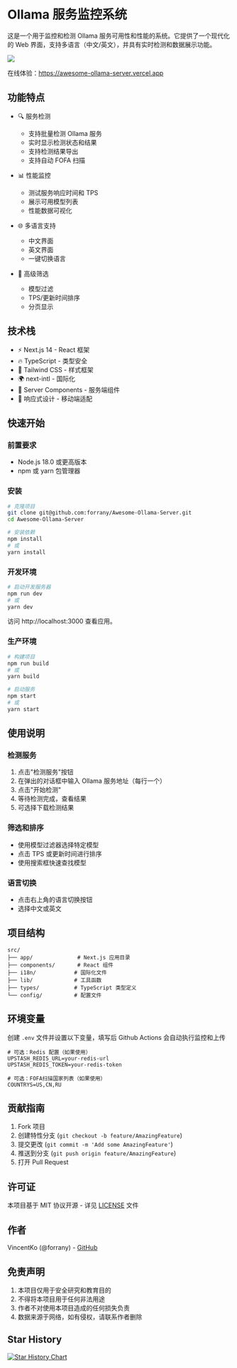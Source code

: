 # Ollama 服务监控系统

这是一个用于监控和检测 Ollama 服务可用性和性能的系统。它提供了一个现代化的 Web 界面，支持多语言（中文/英文），并具有实时检测和数据展示功能。

![](https://pic-bed-1302552283.cos.ap-guangzhou.myqcloud.com/undefined20250224210925629.png?imageSlim)

在线体验：https://awesome-ollama-server.vercel.app

## 功能特点

- 🔍 服务检测
  - 支持批量检测 Ollama 服务
  - 实时显示检测状态和结果
  - 支持检测结果导出
  - 支持自动 FOFA 扫描

- 📊 性能监控
  - 测试服务响应时间和 TPS
  - 展示可用模型列表
  - 性能数据可视化

- 🌐 多语言支持
  - 中文界面
  - 英文界面
  - 一键切换语言

- 🎯 高级筛选
  - 模型过滤
  - TPS/更新时间排序
  - 分页显示

## 技术栈

- ⚡️ Next.js 14 - React 框架
- 🔥 TypeScript - 类型安全
- 🎨 Tailwind CSS - 样式框架
- 🌍 next-intl - 国际化
- 🔄 Server Components - 服务端组件
- 📱 响应式设计 - 移动端适配

## 快速开始

### 前置要求

- Node.js 18.0 或更高版本
- npm 或 yarn 包管理器

### 安装

```bash
# 克隆项目
git clone git@github.com:forrany/Awesome-Ollama-Server.git
cd Awesome-Ollama-Server

# 安装依赖
npm install
# 或
yarn install
```

### 开发环境

```bash
# 启动开发服务器
npm run dev
# 或
yarn dev
```

访问 http://localhost:3000 查看应用。

### 生产环境

```bash
# 构建项目
npm run build
# 或
yarn build

# 启动服务
npm start
# 或
yarn start
```

## 使用说明

### 检测服务

1. 点击"检测服务"按钮
2. 在弹出的对话框中输入 Ollama 服务地址（每行一个）
3. 点击"开始检测"
4. 等待检测完成，查看结果
5. 可选择下载检测结果

### 筛选和排序

- 使用模型过滤器选择特定模型
- 点击 TPS 或更新时间进行排序
- 使用搜索框快速查找模型

### 语言切换

- 点击右上角的语言切换按钮
- 选择中文或英文

## 项目结构

```
src/
├── app/              # Next.js 应用目录
├── components/       # React 组件
├── i18n/            # 国际化文件
├── lib/             # 工具函数
├── types/           # TypeScript 类型定义
└── config/          # 配置文件
```

## 环境变量

创建 `.env` 文件并设置以下变量，填写后 Github Actions 会自动执行监控和上传

```env
# 可选：Redis 配置（如果使用）
UPSTASH_REDIS_URL=your-redis-url
UPSTASH_REDIS_TOKEN=your-redis-token

# 可选：FOFA扫描国家列表（如果使用）
COUNTRYS=US,CN,RU
```

## 贡献指南

1. Fork 项目
2. 创建特性分支 (`git checkout -b feature/AmazingFeature`)
3. 提交更改 (`git commit -m 'Add some AmazingFeature'`)
4. 推送到分支 (`git push origin feature/AmazingFeature`)
5. 打开 Pull Request

## 许可证

本项目基于 MIT 协议开源 - 详见 [LICENSE](LICENSE) 文件

## 作者

VincentKo (@forrany) - [GitHub](https://github.com/forrany)

## 免责声明

1. 本项目仅用于安全研究和教育目的
2. 不得将本项目用于任何非法用途
3. 作者不对使用本项目造成的任何损失负责
4. 数据来源于网络，如有侵权，请联系作者删除


## Star History

[![Star History Chart](https://api.star-history.com/svg?repos=forrany/Awesome-Ollama-Server&type=Date)](https://star-history.com/#forrany/Awesome-Ollama-Server&Date)
